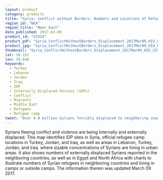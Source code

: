 ```yaml
---
layout: product
category: products
title: "Syria: Conflict without Borders: Numbers and Locations of Refugees and IDPs as of March 02 2017"
region_id: "NEA"
region_title: "Near East"
date_published: 2017-03-09
product_id: "U1524"
product_pdf: "Syria_ConflictWithoutBorders_Displacement_2017Mar09_HIU_U1551.pdf"
product_jpg: "Syria_ConflictWithoutBorders_Displacement_2017Mar09_HIU_U1551.jpg"
thumbnail: "Syria_ConflictWithoutBorders_Displacement_2017Mar09_HIU_U1551_thumb.jpg"
lat: 38.152
lon: 39.644
keywords:
  - Turkey
  - Lebanon
  - Jordan
  - Iraq
  - IDP
  - Internally Displaced Persons (IDPs)
  - Conflict
  - Migrants
  - Middle East
  - Refugees
  - Refugee camp
tweet: "Over 4.9 million Syrians forcibly displaced to neighboring countries since the start of the conflict."
---
```

Syrians fleeing conflict and violence are being internally and externally displaced. This map identifies IDP sites in Syria, official refugee camp locations in Turkey, Jordan, and Iraq, as well as areas in Lebanon, Turkey, Jordan, and Iraq  where sizable concentrations of Syrians are living in urban areas. It also shows numbers of externally displaced Syrians reported in the neighboring countries, as well as in Egypt and North Africa with charts to illustrate numbers of Syrian refugees in neighboring countries and living in camps or outside camps. The information therein was updated March 09 2017.
